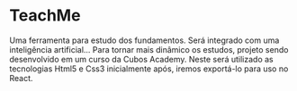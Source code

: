 # TeachMe
Uma ferramenta para estudo dos fundamentos. Será integrado com uma inteligência artificial... Para tornar mais dinâmico os estudos, projeto sendo desenvolvido em um curso da Cubos Academy.  Neste será utilizado as tecnologias Html5 e Css3 inicialmente após, iremos exportá-lo para uso no React. 
